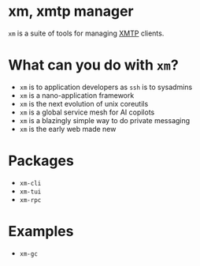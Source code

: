 # xm, xmtp manager

`xm` is a suite of tools for managing [XMTP](https://xmtp.org)
clients.

# What can you do with `xm`?

- `xm` is to application developers as `ssh` is to sysadmins
- `xm` is a nano-application framework
- `xm` is the next evolution of unix coreutils
- `xm` is a global service mesh for AI copilots
- `xm` is a blazingly simple way to do private messaging
- `xm` is the early web made new

# Packages

- `xm-cli`
- `xm-tui`
- `xm-rpc`

# Examples

- `xm-gc`
